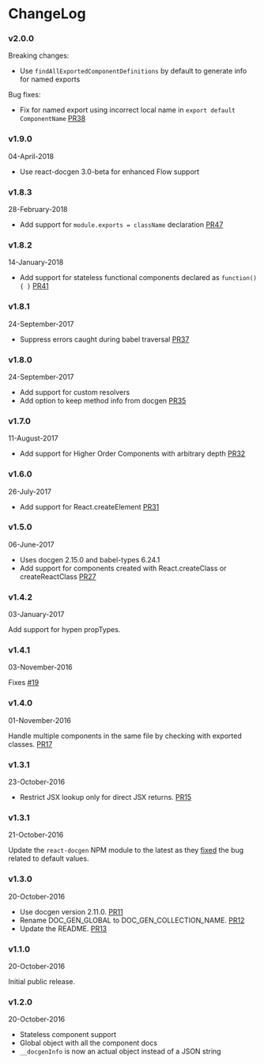 # ChangeLog

### v2.0.0

Breaking changes:
* Use `findAllExportedComponentDefinitions` by default to generate info for named exports

Bug fixes:
* Fix for named export using incorrect local name in `export default ComponentName`
[PR38](https://github.com/storybooks/babel-plugin-react-docgen/pull/38)

### v1.9.0
04-April-2018

* Use react-docgen 3.0-beta for enhanced Flow support

### v1.8.3
28-February-2018

* Add support for `module.exports = className` declaration
[PR47](https://github.com/storybooks/babel-plugin-react-docgen/pull/44)

### v1.8.2

14-January-2018
* Add support for stateless functional components declared as `function(){ }`
[PR41](https://github.com/storybooks/babel-plugin-react-docgen/pull/41)

### v1.8.1
24-September-2017

* Suppress errors caught during babel traversal
[PR37](https://github.com/storybooks/babel-plugin-react-docgen/pull/37)

### v1.8.0
24-September-2017

* Add support for custom resolvers
* Add option to keep method info from docgen
[PR35](https://github.com/storybooks/babel-plugin-react-docgen/pull/35)

### v1.7.0
11-August-2017

* Add support for Higher Order Components with arbitrary depth
[PR32](https://github.com/storybooks/babel-plugin-react-docgen/pull/32)

### v1.6.0
26-July-2017

* Add support for React.createElement
[PR31](https://github.com/storybooks/babel-plugin-react-docgen/pull/31)

### v1.5.0
06-June-2017

* Uses docgen 2.15.0 and babel-types 6.24.1
* Add support for components created with React.createClass or createReactClass [PR27](https://github.com/storybooks/babel-plugin-react-docgen/pull/27)

### v1.4.2
03-January-2017

Add support for hypen propTypes.

### v1.4.1
03-November-2016

Fixes [#19](https://github.com/kadirahq/babel-plugin-react-docgen/pull/20)

### v1.4.0
01-November-2016

Handle multiple components in the same file by checking with exported classes. [PR17](https://github.com/kadirahq/babel-plugin-react-docgen/pull/17)

### v1.3.1
23-October-2016

* Restrict JSX lookup only for direct JSX returns. [PR15](https://github.com/kadirahq/babel-plugin-react-docgen/pull/15)

### v1.3.1
21-October-2016

Update the `react-docgen` NPM module to the latest as they [fixed](https://github.com/reactjs/react-docgen/issues/131) the bug related to default values.

### v1.3.0
20-October-2016

* Use docgen version 2.11.0. [PR11](https://github.com/kadirahq/babel-plugin-react-docgen/pull/11)
* Rename DOC_GEN_GLOBAL to DOC_GEN_COLLECTION_NAME. [PR12](https://github.com/kadirahq/babel-plugin-react-docgen/pull/12)
* Update the README. [PR13](https://github.com/kadirahq/babel-plugin-react-docgen/pull/13)

### v1.1.0
20-October-2016

Initial public release.

### v1.2.0
20-October-2016

* Stateless component support
* Global object with all the component docs
* `__docgenInfo` is now an actual object instead of a JSON string
